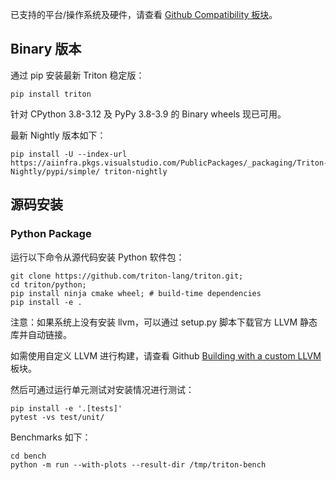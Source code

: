 已支持的平台/操作系统及硬件，请查看 [Github Compatibility 板块](https://github.com/triton-lang/triton?tab=readme-ov-file#compatibility)。

## Binary 版本

通过 pip 安装最新 Triton 稳定版：

```plain
pip install triton
```

针对 CPython 3.8-3.12 及 PyPy 3.8-3.9 的 Binary wheels 现已可用。

最新 Nightly 版本如下：

```plain
pip install -U --index-url https://aiinfra.pkgs.visualstudio.com/PublicPackages/_packaging/Triton-Nightly/pypi/simple/ triton-nightly
```

## 源码安装

### Python Package

运行以下命令从源代码安装 Python 软件包：

```plain
git clone https://github.com/triton-lang/triton.git;
cd triton/python;
pip install ninja cmake wheel; # build-time dependencies
pip install -e .
```

注意：如果系统上没有安装 llvm，可以通过 setup.py 脚本下载官方 LLVM 静态库并自动链接。

如需使用自定义 LLVM 进行构建，请查看 Github [Building with a custom LLVM](https://github.com/triton-lang/triton?tab=readme-ov-file#building-with-a-custom-llvm) 板块。

然后可通过运行单元测试对安装情况进行测试：

```plain
pip install -e '.[tests]'
pytest -vs test/unit/
```

Benchmarks 如下：

```plain
cd bench
python -m run --with-plots --result-dir /tmp/triton-bench
```

